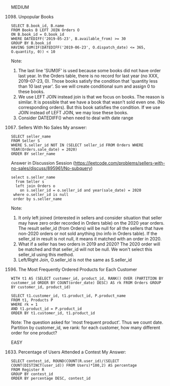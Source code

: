 
MEDIUM

1098. Unpopular Books

```MY SQL
SELECT B.book_id, B.name
FROM Books B LEFT JOIN Orders O
ON B.book_id = O.book_id
WHERE DATEDIFF('2019-05-23', B.available_from) >= 30
GROUP BY B.book_id
HAVING SUM(IF(DATEDIFF('2019-06-23', O.dispatch_date) <= 365, O.quantity, 0)) < 10
```
Note: 
1) The last line 'SUM(IF' is used because some books did not have order last year. In the Orders table, there is no record for last year (no XXX, 2019-07-23, 0). Those books satisfy the condition that 'quantity less than 10 last year'. So we will create conditional sum and assign 0 to these books.
2) We use LEFT JOIN instead join is that we focus on books. The reason is similar. It is possible that we have a book that wasn't sold even one. (No corresponding orders). But this book satisfies the condition. If we use JOIN instead of LEFT JOIN, we may lose these books.
3) Consider DATEDIFF() when need to deal with date range

1067. Sellers With No Sales
My answer:

```MY SQL
SELECT seller_name
FROM Seller S 
WHERE S.seller_id NOT IN (SELECT seller_id FROM Orders WHERE YEAR(Orders.sale_date) = 2020)
ORDER BY seller_name
```

Answer in Discussion Session (https://leetcode.com/problems/sellers-with-no-sales/discuss/895961/No-subquery)
```MY SQL
select s.seller_name
  from Seller s
  left join Orders o
    on s.seller_id = o.seller_id and year(sale_date) = 2020 
 where o.seller_id is null
 order by s.seller_name
```
Note:
1) It only left joined (interested in sellers and consider situation that seller may have zero order recorded in Orders table) on the 2020 year orders. The result seller_id (from Orders) will be null for all the sellers that have non-2020 orders or not sold anything (no info in Orders table). If the seller_id in result is not null, it means it matched with an order in 2020. 
2) What if a seller has two orders in 2019 and 2020? The 2020 order will be matched and that seller_id will not be null. We won't select this seller_id using this method.
3) Left/Right Join, O.seller_id is not the same as S.seller_id


1596. The Most Frequently Ordered Products for Each Customer
```MY SQL
WITH t1 AS (SELECT customer_id, product_id, RANK() OVER (PARTITION BY customer_id ORDER BY COUNT(order_date) DESC) AS rk FROM Orders GROUP BY customer_id, product_id)

SELECT t1.customer_id, t1.product_id, P.product_name
FROM t1, Products P
WHERE rk = 1
AND t1.product_id = P.product_id
ORDER BY t1.customer_id, t1.product_id 
```
Note:
The question asked for 'most frequent product'. Thus we count date.
Partition by customer_id, we rank: for each customer, how many different order for one product?

EASY

1633. Percentage of Users Attended a Contest
My Answer:
```MY SQL
SELECT contest_id, ROUND(COUNT(R.user_id)/(SELECT COUNT(DISTINCT(user_id)) FROM Users)*100,2) AS percentage
FROM Register R
GROUP BY contest_id
ORDER BY percentage DESC, contest_id
```


